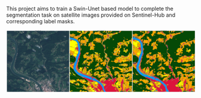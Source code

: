 This project aims to train a Swin-Unet based model to complete the segmentation task on satellite images provided on Sentinel-Hub and corresponding label masks.



![image](https://github.com/mantisc/satellite_image_segmentation_Swin_Unet/blob/main/image_versus_mask.png)
